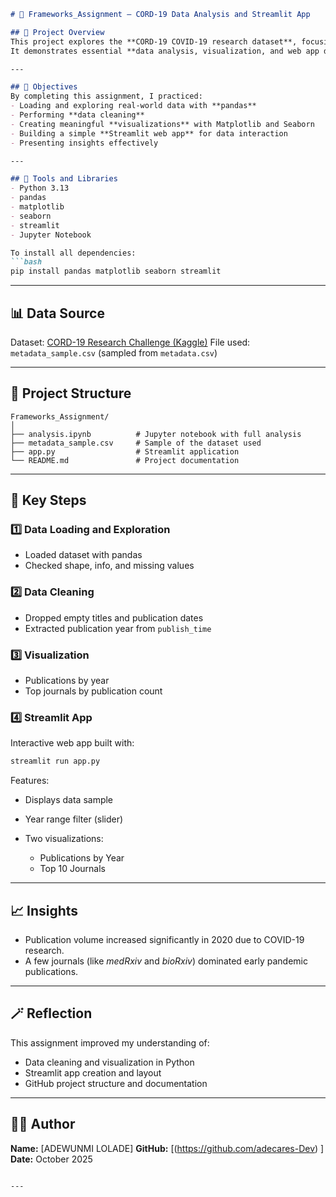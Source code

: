 ````markdown
# 🧬 Frameworks_Assignment — CORD-19 Data Analysis and Streamlit App

## 📖 Project Overview
This project explores the **CORD-19 COVID-19 research dataset**, focusing on metadata of published papers.  
It demonstrates essential **data analysis, visualization, and web app development skills** using Python frameworks.

---

## 🎯 Objectives
By completing this assignment, I practiced:
- Loading and exploring real-world data with **pandas**
- Performing **data cleaning**
- Creating meaningful **visualizations** with Matplotlib and Seaborn
- Building a simple **Streamlit web app** for data interaction
- Presenting insights effectively

---

## 🧰 Tools and Libraries
- Python 3.13
- pandas  
- matplotlib  
- seaborn  
- streamlit  
- Jupyter Notebook

To install all dependencies:
```bash
pip install pandas matplotlib seaborn streamlit
````

---

## 📊 Data Source

Dataset: [CORD-19 Research Challenge (Kaggle)](https://www.kaggle.com/allen-institute-for-ai/CORD-19-research-challenge)
File used: `metadata_sample.csv` (sampled from `metadata.csv`)

---

## 🧮 Project Structure

```
Frameworks_Assignment/
│
├── analysis.ipynb          # Jupyter notebook with full analysis
├── metadata_sample.csv     # Sample of the dataset used
├── app.py                  # Streamlit application
└── README.md               # Project documentation
```

---

## 🧠 Key Steps

### 1️⃣ Data Loading and Exploration

* Loaded dataset with pandas
* Checked shape, info, and missing values

### 2️⃣ Data Cleaning

* Dropped empty titles and publication dates
* Extracted publication year from `publish_time`

### 3️⃣ Visualization

* Publications by year
* Top journals by publication count

### 4️⃣ Streamlit App

Interactive web app built with:

```bash
streamlit run app.py
```

Features:

* Displays data sample
* Year range filter (slider)
* Two visualizations:

  * Publications by Year
  * Top 10 Journals

---

## 📈 Insights

* Publication volume increased significantly in 2020 due to COVID-19 research.
* A few journals (like *medRxiv* and *bioRxiv*) dominated early pandemic publications.

---

## 🪄 Reflection

This assignment improved my understanding of:

* Data cleaning and visualization in Python
* Streamlit app creation and layout
* GitHub project structure and documentation

---

## 👨‍💻 Author

**Name:** [ADEWUNMI LOLADE]
**GitHub:** [(https://github.com/adecares-Dev) ]
**Date:** October 2025

```

---
